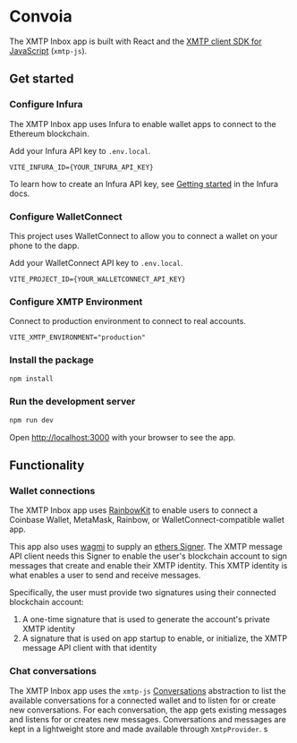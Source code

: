 
# Convoia

The XMTP Inbox app is built with React and the [XMTP client SDK for JavaScript](https://github.com/xmtp/xmtp-js) (`xmtp-js`).

## Get started

### Configure Infura

The XMTP Inbox app uses Infura to enable wallet apps to connect to the Ethereum blockchain.

Add your Infura API key to `.env.local`.

```
VITE_INFURA_ID={YOUR_INFURA_API_KEY}
```

To learn how to create an Infura API key, see [Getting started](https://docs.infura.io/infura/getting-started) in the Infura docs.

### Configure WalletConnect

This project uses WalletConnect to allow you to connect a wallet on your phone to the dapp.

Add your WalletConnect API key to `.env.local`.

```
VITE_PROJECT_ID={YOUR_WALLETCONNECT_API_KEY}
```

### Configure XMTP Environment

Connect to production environment to connect to real accounts.

```
VITE_XMTP_ENVIRONMENT="production"
```

### Install the package

```bash
npm install
```

### Run the development server

```bash
npm run dev
```

Open [http://localhost:3000](http://localhost:3000) with your browser to see the app.

## Functionality

### Wallet connections

The XMTP Inbox app uses [RainbowKit](https://www.rainbowkit.com/) to enable users to connect a Coinbase Wallet, MetaMask, Rainbow, or WalletConnect-compatible wallet app.

This app also uses [wagmi](https://wagmi.sh/) to supply an [ethers Signer](https://docs.ethers.org/v5/api/signer/). The XMTP message API client needs this Signer to enable the user's blockchain account to sign messages that create and enable their XMTP identity. This XMTP identity is what enables a user to send and receive messages.

Specifically, the user must provide two signatures using their connected blockchain account:

1. A one-time signature that is used to generate the account's private XMTP identity
2. A signature that is used on app startup to enable, or initialize, the XMTP message API client with that identity

### Chat conversations

The XMTP Inbox app uses the `xmtp-js` [Conversations](https://github.com/xmtp/xmtp-js#conversations) abstraction to list the available conversations for a connected wallet and to listen for or create new conversations. For each conversation, the app gets existing messages and listens for or creates new messages. Conversations and messages are kept in a lightweight store and made available through `XmtpProvider`.
s